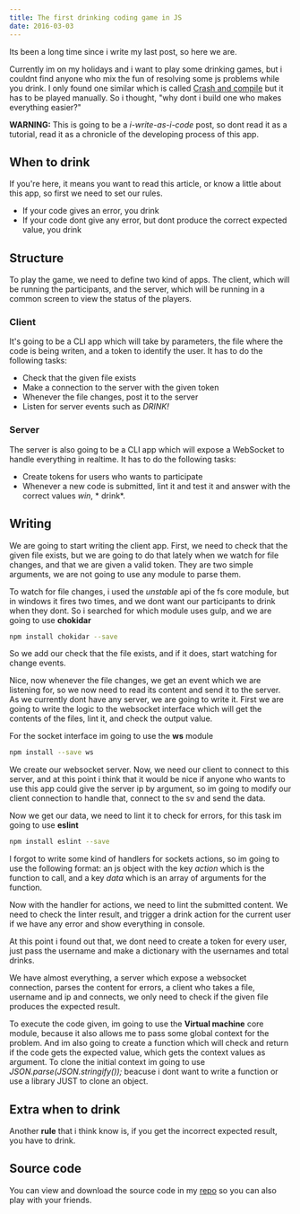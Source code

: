 ```yaml
---
title: The first drinking coding game in JS
date: 2016-03-03
---
```


Its been a long time since i write my last post, so here we are.

Currently im on my holidays and i want to play some drinking games, but i couldnt find anyone who mix the fun of resolving some js problems while you drink. I only found one similar which is called [Crash and compile](http://crashandcompile.com) but it has to be played manually. So i thought, "why dont i build one who makes everything easier?"

**WARNING:** This is going to be a *i-write-as-i-code* post, so dont read it as a tutorial, read it as a chronicle of the developing process of this app.

## When to drink
If you're here, it means you want to read this article, or know a little about this app, so first we need to set our rules.

* If your code gives an error, you drink
* If your code dont give any error, but dont produce the correct expected value, you drink

## Structure
To play the game, we need to define two kind of apps. The client, which will be running the participants, and the server, which will be running in a common screen to view the status of the players.

### Client
It's going to be a CLI app which will take by parameters, the file where the code is being writen, and a token to identify the user. It has to do the following tasks:

* Check that the given file exists
* Make a connection to the server with the given token
* Whenever the file changes, post it to the server
* Listen for server events such as *DRINK!*

### Server
The server is also going to be a CLI app which will expose a WebSocket to handle everything in realtime. It has to do the following tasks:

* Create tokens for users who wants to participate
* Whenever a new code is submitted, lint it and test it and answer with the correct values *win*, * drink*.

## Writing
We are going to start writing the client app. First, we need to check that the given file exists, but we are going to do that lately when we watch for file changes, and that we are given a valid token. They are two simple arguments, we are not going to use any module to parse them.

To watch for file changes, i used the *unstable* api of the fs core module, but in windows it fires two times, and we dont want our participants to drink when they dont. So i searched for which module uses gulp, and we are going to use **chokidar**

```sh
npm install chokidar --save
```
So we add our check that the file exists, and if it does, start watching for change events.

Nice, now whenever the file changes, we get an event which we are listening for, so we now need to read its content and send it to the server. As we currently dont have any server, we are going to write it.
First we are going to write the logic to the websocket interface which will get the contents of the files, lint it, and check the output value.

For the socket interface im going to use the **ws** module

```sh
npm install --save ws
```
We create our websocket server. Now, we need our client to connect to this server, and at this point i think that it would be nice if anyone who wants to use this app could give the server ip by argument, so im going to modify our client connection to handle that, connect to the sv and send the data.

Now we get our data, we need to lint it to check for errors, for this task im going to use **eslint**
```sh
npm install eslint --save
```

I forgot to write some kind of handlers for sockets actions, so im going to use the following format: an js object with the key *action* which is the function to call, and a key *data* which is an array of arguments for the function.

Now with the handler for actions, we need to lint the submitted content. We need to check the linter result, and trigger a drink action for the current user if we have any error and show everything in console.

At this point i found out that, we dont need to create a token for every user, just pass the username and make a dictionary with the usernames and total drinks.

We have almost everything, a server which expose a websocket connection, parses the content for errors, a client who takes a file, username and ip and connects, we only need to check if the given file produces the expected result.

To execute the code given, im going to use the **Virtual machine** core module, because it also allows me to pass some global context for the problem. And im also going to create a function which will check and return if the code gets the expected value, which gets the context values as argument. To clone the initial context im going to use *JSON.parse(JSON.stringify());* beacuse i dont want to write a function or use a library JUST to clone an object.

## Extra when to drink
Another **rule** that i think know is, if you get the incorrect expected result, you have to drink.

## Source code
You can view and download the source code in my [repo](https://github.com/pudymody/code-and-drink) so you can also play with your friends.
